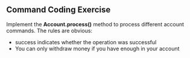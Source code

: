 ## Command Coding Exercise
Implement the **Account.process()** method to process different account commands. 
The rules are obvious:

* success  indicates whether the operation was successful
* You can only withdraw money if you have enough in your account